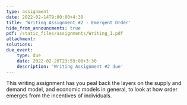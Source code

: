 ```yaml
---
type: assignment
date: 2022-02-14T9:00:00+4:30
title: 'Writing Assignment #2 - Emergent Order'
hide_from_announcments: true
pdf: /static_files/assignments/Writing_1.pdf
attachment: 
solutions: 
due_event: 
    type: due
    date: 2022-02-20T23:59:00+3:30
    description: 'Writing Assignment #2 due'
---
```

This writing assignment has you peal back the layers on the supply and demand model, and economic models in general, to look at how order emerges from the incentives of individuals.
